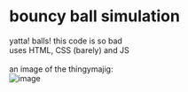 # bouncy ball simulation
yatta! balls! this code is so bad
<br>
uses HTML, CSS (barely) and JS
<br>
<br>
an image of the thingymajig:
<br>
![image](https://github.com/user-attachments/assets/53673555-531a-42d0-9269-fa27f9913e35)
